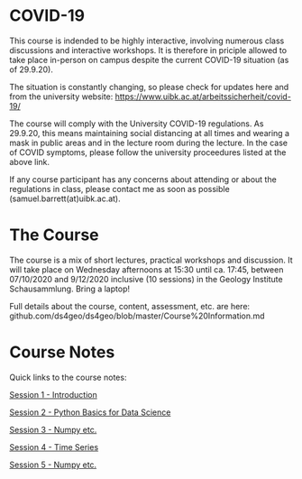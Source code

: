 # COVID-19
This course is indended to be highly interactive, involving numerous class discussions and interactive workshops. It is therefore in priciple allowed to take place in-person on campus despite the current COVID-19 situation (as of 29.9.20).

The situation is constantly changing, so please check for updates here and from the university website: https://www.uibk.ac.at/arbeitssicherheit/covid-19/

The course will comply with the University COVID-19 regulations. As 29.9.20, this means maintaining social distancing at all times and wearing a mask in public areas and in the lecture room during the lecture. In the case of COVID symptoms, please follow the university proceedures listed at the above link.

If any course participant has any concerns about attending or about the regulations in class, please contact me as soon as possible (samuel.barrett(at)uibk.ac.at).

# The Course
The course is a mix of short lectures, practical workshops and discussion. It will take place on Wednesday afternoons at 15:30 until ca. 17:45, between 07/10/2020 and 9/12/2020 inclusive (10 sessions) in the Geology Institute Schausammlung. Bring a laptop!

Full details about the course, content, assessment, etc. are here: github.com/ds4geo/ds4geo/blob/master/Course%20Information.md



# Course Notes
Quick links to the course notes:

<a href="https://colab.research.google.com/github/ds4geo/ds4geo/blob/master/WS%202020%20Course%20Notes/Session%201.ipynb" target="_blank">Session 1 - Introduction</a>

<a href="https://colab.research.google.com/github/ds4geo/ds4geo/blob/master/WS%202020%20Course%20Notes/Session%202.ipynb" target="_blank">Session 2 - Python Basics for Data Science</a>

<a href="https://colab.research.google.com/github/ds4geo/ds4geo/blob/master/WS%202020%20Course%20Notes/Session%203.ipynb" target="_blank">Session 3 - Numpy etc.</a>

<a href="https://colab.research.google.com/github/ds4geo/ds4geo/blob/master/WS%202020%20Course%20Notes/Session%204.ipynb" target="_blank">Session 4 - Time Series</a>

<a href="https://colab.research.google.com/github/ds4geo/ds4geo/blob/master/WS%202020%20Course%20Notes/Session%205.ipynb" target="_blank">Session 5 - Numpy etc.</a>
